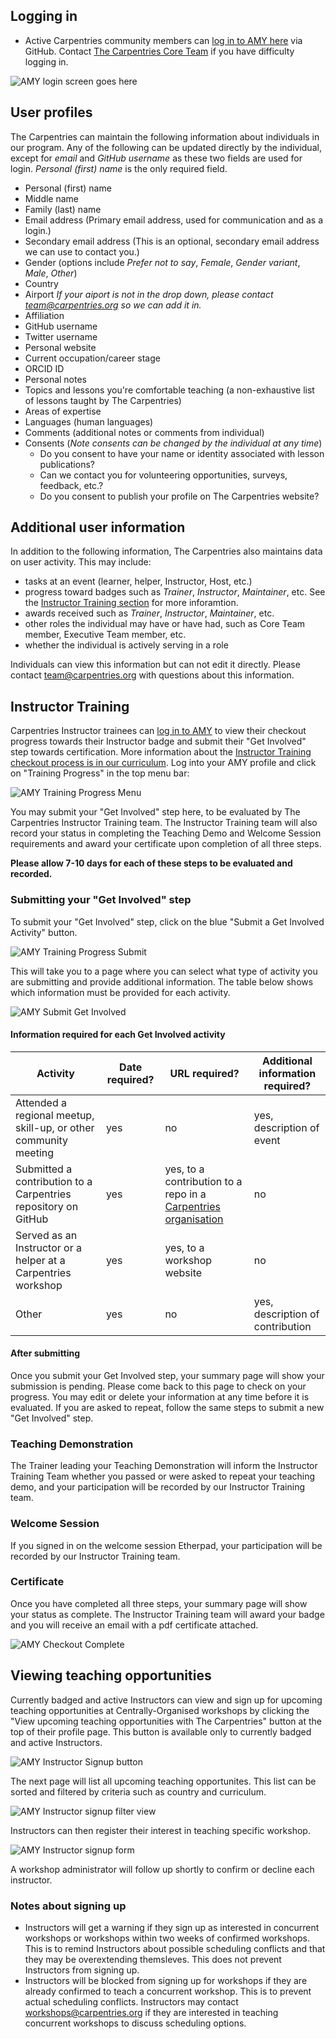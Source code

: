 ## Logging in

* Active Carpentries community members can [log in to AMY here](https://amy.carpentries.org) via GitHub.  Contact [The Carpentries Core Team](mailto:team@carpentries.org) if you have difficulty logging in.

![AMY login screen goes here](images/amy_login_screen.png)


## User profiles

The Carpentries can maintain the following information about individuals in our program. Any of the following can be updated directly by the individual, except for *email* and *GitHub username* as these two fields are used for login.  *Personal (first) name* is the only required field.

* Personal (first) name
* Middle name
* Family (last) name
* Email address (Primary email address, used for communication and as a login.)
* Secondary email address (This is an optional, secondary email address we can use to contact you.)
* Gender (options include *Prefer not to say*, *Female*, *Gender variant*, *Male*, *Other*)
* Country
* Airport *If your aiport is not in the drop down, please contact team@carpentries.org so we can add it in.*
* Affiliation
* GitHub username 
* Twitter username
* Personal website
* Current occupation/career stage
* ORCID ID
* Personal notes
* Topics and lessons you're comfortable teaching (a non-exhaustive list of lessons taught by The Carpentries)
* Areas of expertise 
* Languages (human languages)
* Comments (additional notes or comments from individual)
* Consents (*Note consents can be changed by the individual at any time*)
    * Do you consent to have your name or identity associated with lesson publications?
    * Can we contact you for volunteering opportunities, surveys, feedback, etc.?
    * Do you consent to publish your profile on The Carpentries website?


## Additional user information

In addition to the following information, The Carpentries also maintains data on user activity.  This may include:

* tasks at an event (learner, helper, Instructor, Host, etc.)
* progress toward badges such as *Trainer*, *Instructor*, *Maintainer*, etc. See the [Instructor Training section](#instructor-training) for more inforamtion.
* awards received such as *Trainer*, *Instructor*, *Maintainer*, etc.
* other roles the individual may have or have had, such as Core Team member, Executive Team member, etc.
* whether the individual is actively serving in a role

Individuals can view this information but can not edit it directly.  Please contact team@carpentries.org with questions about this information.

## Instructor Training

Carpentries Instructor trainees can [log in to AMY](#logging-in) to view their checkout progress towards their Instructor badge and submit their "Get Involved" step towards certification.  More information about the [Instructor Training checkout process is in our curriculum](https://carpentries.github.io/instructor-training/checkout.html).  Log into your AMY profile and click on "Training Progress" in the top menu bar:

![AMY Training Progress Menu](images/training_progress_menu.png)

You may submit your "Get Involved" step here, to be evaluated by The Carpentries Instructor Training team.  The Instructor Training team will also record your status in completing the Teaching Demo and Welcome Session requirements and award your certificate upon completion of all three steps.  

**Please allow 7-10 days for each of these steps to be evaluated and recorded.**

### Submitting your "Get Involved" step

To submit your "Get Involved" step, click on the blue "Submit a Get Involved Activity" button.  

![AMY Training Progress Submit](images/training_progress_submit.png)

This will take you to a page where you can select what type of activity you are submitting and provide additional information. The table below shows which information must be provided for each activity.

![AMY Submit Get Involved](images/get_involved_submit.png)

#### Information required for each Get Involved activity

| Activity | Date required? | URL required? | Additional information required? |
| --- | --- | --- | --- |
| Attended a regional meetup, skill-up, or other community meeting | yes | no | yes, description of event |
| Submitted a contribution to a Carpentries repository on GitHub | yes | yes, to a contribution to a repo in a [Carpentries organisation](https://docs.carpentries.org/topic_folders/communications/tools/github_organisations.html) | no |
| Served as an Instructor or a helper at a Carpentries workshop | yes | yes, to a workshop website | no |
| Other | yes | no | yes, description of contribution |

#### After submitting

Once you submit your Get Involved step, your summary page will show your submission is pending.  Please come back to this page to check on your progress. You may edit or delete your information at any time before it is evaluated.  If you are asked to repeat, follow the same steps to submit a new "Get Involved" step.

### Teaching Demonstration

The Trainer leading your Teaching Demonstration will inform the Instructor Training Team whether you passed or were asked to repeat your teaching demo, and your participation will be recorded by our Instructor Training team. 

### Welcome Session

If you signed in on the welcome session Etherpad, your participation will be recorded by our Instructor Training team. 

### Certificate

Once you have completed all three steps, your summary page will show your status as complete.  The Instructor Training team will award your badge and you will receive an email with a pdf certificate attached.  

![AMY Checkout Complete](images/checkout_complete.png)


## Viewing teaching opportunities

Currently badged and active Instructors can view and sign up for upcoming teaching opportunities at Centrally-Organised workshops by clicking the "View upcoming teaching opportunities with The Carpentries" button at the top of their profile page. This button is available only to currently badged and active Instructors.

![AMY Instructor Signup button](images/amy_instructor_signup.png)

The next page will list all upcoming teaching opportunites.  This list can be sorted and filtered by criteria such as country and curriculum.

![AMY Instructor signup filter view](images/upcoming_teaching_opportunities.png)

Instructors can then register their interest in teaching specific workshop.  

![AMY Instructor signup form](images/workshop_intersted_signup.png)

A workshop administrator will follow up shortly to confirm or decline each instructor.

### Notes about signing up 

* Instructors will get a warning if they sign up as interested in concurrent workshops or workshops within two weeks of confirmed workshops.  This is to remind Instructors about possible scheduling conflicts and that they may be overextending themsleves.  This does not prevent Instructors from signing up.
* Instructors will be blocked from signing up for workshops if they are already confirmed to teach a concurrent workshop. This is to prevent actual scheduling conflicts.  Instructors may contact workshops@carpentries.org if they are interested in teaching concurrent workshops to discuss scheduling options.
